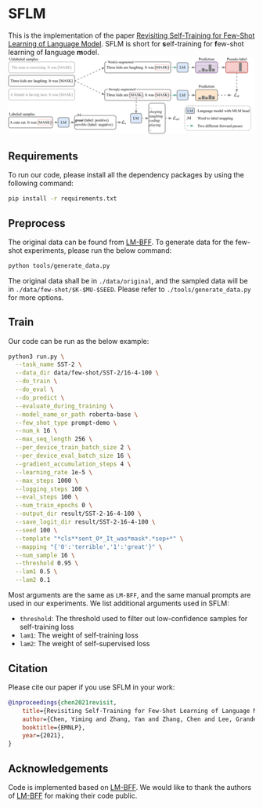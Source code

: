 # SFLM

This is the implementation of the paper [Revisiting Self-Training for Few-Shot Learning of Language Model](https://arxiv.org/abs/2110.01256). SFLM is short for **s**elf-training for **f**ew-shot learning of **l**anguage **m**odel.
![](./figs/framework.png)

## Requirements
To run our code, please install all the dependency packages by using the following command:
```bash
pip install -r requirements.txt
```

## Preprocess
The original data can be found from [LM-BFF](https://nlp.cs.princeton.edu/projects/lm-bff/datasets.tar). To generate data for the few-shot experiments, please run the below command:
```bash
python tools/generate_data.py
```
The original data shall be in `./data/original`, and the sampled data will be in `./data/few-shot/$K-$MU-$SEED`. Please refer to `./tools/generate_data.py` for more options.

## Train
Our code can be run as the below example:
```bash
python3 run.py \
  --task_name SST-2 \
  --data_dir data/few-shot/SST-2/16-4-100 \
  --do_train \
  --do_eval \
  --do_predict \
  --evaluate_during_training \
  --model_name_or_path roberta-base \
  --few_shot_type prompt-demo \
  --num_k 16 \
  --max_seq_length 256 \
  --per_device_train_batch_size 2 \
  --per_device_eval_batch_size 16 \
  --gradient_accumulation_steps 4 \
  --learning_rate 1e-5 \
  --max_steps 1000 \
  --logging_steps 100 \
  --eval_steps 100 \
  --num_train_epochs 0 \
  --output_dir result/SST-2-16-4-100 \
  --save_logit_dir result/SST-2-16-4-100 \
  --seed 100 \
  --template "*cls**sent_0*_It_was*mask*.*sep+*" \
  --mapping "{'0':'terrible','1':'great'}" \
  --num_sample 16 \
  --threshold 0.95 \
  --lam1 0.5 \
  --lam2 0.1
```
Most arguments are the same as ```LM-BFF```, and the same manual prompts are used in our experiments. We list additional arguments used in SFLM:
* `threshold`: The threshold used to filter out low-confidence samples for self-training loss
* `lam1`: The weight of self-training loss
* `lam2`: The weight of self-supervised loss

## Citation
Please cite our paper if you use SFLM in your work:
```bibtex
@inproceedings{chen2021revisit,        
    title={Revisiting Self-Training for Few-Shot Learning of Language Model},         
    author={Chen, Yiming and Zhang, Yan and Zhang, Chen and Lee, Grandee and Cheng, Ran and Li, Haizhou},         
    booktitle={EMNLP},        
    year={2021},
}
```


## Acknowledgements
Code is implemented based on [LM-BFF](https://github.com/princeton-nlp/LM-BFF). We would like to thank the authors of [LM-BFF](https://arxiv.org/abs/2012.15723) for making their code public.